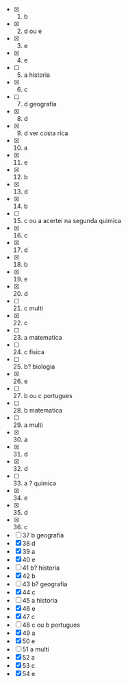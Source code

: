 - [x] 1. b                   
- [x] 2. d ou e
- [x] 3. e
- [x] 4. e
- [ ] 5. a historia
- [x] 6. c
- [ ] 7. d  geografia
- [x] 8. d
- [x] 9. d ver costa rica 
- [x] 10. a
- [x] 11. e
- [x] 12. b
- [x] 13. d
- [x] 14. b
- [ ] 15. c ou a acertei na segunda quimica 
- [x] 16. c
- [x] 17. d
- [x] 18. b
- [x] 19. e
- [x] 20. d
- [ ] 21. c multi
- [x] 22. c
- [ ] 23. a matematica
- [ ] 24. c fisica
- [ ] 25.  b? biologia
- [x] 26. e
- [ ] 27. b ou c portugues 
- [ ] 28. b matematica
- [ ] 29. a multi
- [x] 30. a
- [x] 31. d
- [x] 32. d
- [ ] 33. a ? quimica
- [x] 34. e
- [x] 35. d
- [x] 36. c
- [ ] 37 b geografia
- [x] 38 d
- [x] 39 a
- [x] 40 e
- [ ] 41 b? historia
- [x] 42 b
- [ ] 43 b? geografia
- [x] 44 c
- [ ] 45 a historia
- [x] 46 e
- [x] 47 c
- [ ] 48 c ou b portugues
- [x] 49 a
- [x] 50 e
- [ ] 51 a multi
- [x] 52 a
- [x] 53 c
- [x] 54 e